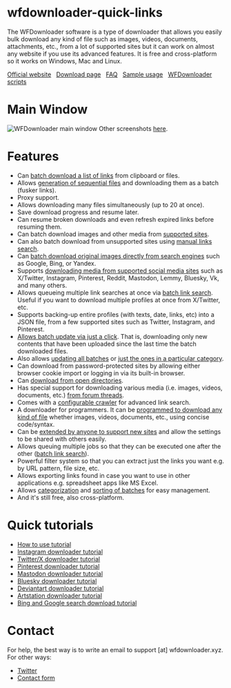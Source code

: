 # wfdownloader-quick-links
The WFDownloader software is a type of downloader that allows you easily bulk download any kind of file such as images, videos, documents, attachments, etc., from a lot of supported sites but it can work on almost any website if you use its advanced features. It is free and cross-platform so it works on Windows, Mac and Linux.

[Official website](https://www.wfdownloader.xyz/)&nbsp;&nbsp;
[Download page](https://www.wfdownloader.xyz/download)&nbsp;&nbsp;
[FAQ](https://www.wfdownloader.xyz/faq)&nbsp;&nbsp;
[Sample usage](https://www.youtube.com/watch?v=TYXmSEyHGA0)&nbsp;&nbsp;
[WFDownloader scripts](https://github.com/notarom/wfdownloader-script)

# Main Window
![WFDownloader main window](https://www.wfdownloader.xyz/images/screenshots/wfdownloader_app_main_window_900px_v4.png)
Other screenshots [here](https://www.wfdownloader.xyz/features).

# Features
-   Can  [batch download a list of links](https://www.wfdownloader.xyz/blog/how-to-batch-download-a-list-of-urls)  from clipboard or files.
-   Allows  [generation of sequential files](https://www.wfdownloader.xyz/tutorial/how-to-add-batch-download-for-items-with-similar-patterns)  and downloading them as a batch (fusker links).
-   Proxy support.
-   Allows downloading many files simultaneously (up to 20 at once).
-   Save download progress and resume later.
-   Can resume broken downloads and even refresh expired links before resuming them.
-   Can batch download images and other media from  [supported sites](https://www.wfdownloader.xyz/faq#supported_sites).
-   Can also batch download from unsupported sites using  [manual links search](https://www.wfdownloader.xyz/tutorial/using-manual-search-option-to-download-from-unsupported-sites).
-   Can [batch download original images directly from search engines](https://www.wfdownloader.xyz/blog/how-to-bulk-download-images-from-google-and-bing-search-engines) such as Google, Bing, or Yandex.
-   Supports  [downloading media from supported social media sites](https://www.youtube.com/watch?v=TYXmSEyHGA0)  such as X/Twitter, Instagram, Pinterest, Reddit, Mastodon, Lemmy, Bluesky, Vk, and many others.
-   Allows queueing multiple link searches at once via [batch link search](https://www.wfdownloader.xyz/blog/batch-link-search-how-to-queue-multiple-link-extractions-at-once). Useful if you want to download multiple profiles at once from X/Twitter, etc.
-   Supports backing-up entire profiles (with texts, date, links, etc) into a JSON file, from a few supported sites such as Twitter, Instagram, and Pinterest.
-   [Allows batch update via just a click](https://www.wfdownloader.xyz/blog_images/wfdownloader_app_update_current_batch_annotated.png). That is, downloading only new contents that have been uploaded since the last time the batch downloaded files.
-   Also allows [updating all batches](https://www.wfdownloader.xyz/blog_images/running_or_updating_all_batches_preview.png) or [just the ones in a particular category](https://www.wfdownloader.xyz/blog_images/run_only_batches_in_a_category.png).
-   Can download from password-protected sites by allowing either browser cookie import or logging in via its built-in browser.
-   Can  [download from open directories](https://www.youtube.com/watch?v=EKHSFIkhato).
-   Has special support for downloading various media (i.e. images, videos, documents, etc.)  [from forum threads](https://www.youtube.com/watch?v=jEhbziYlQy8).
-   Comes with a  [configurable crawler](https://www.youtube.com/watch?v=fwpGVVHpErE)  for advanced link search.
-   A downloader for programmers. It can be  [programmed to download any kind of file](https://www.reddit.com/user/wfdownloader/comments/uuab6w/how_to_program_wfdownloader_app/)  whether images, videos, documents, etc., using concise code/syntax.
-   Can be [extended by anyone to support new sites](https://imgur.com/a/how-to-export-wfdownloader-app-setting-forum-crawler-programmable-mode-xfRP34K) and allow the settings to be shared with others easily.
-   Allows queuing multiple jobs so that they can be executed one after the other ([batch link search](https://www.wfdownloader.xyz/blog/batch-link-search-how-to-queue-multiple-link-extractions-at-once)).
-   Powerful filter system so that you can extract just the links you want e.g. by URL pattern, file size, etc.
-   Allows exporting links found in case you want to use in other applications e.g. spreadsheet apps like MS Excel.
-   Allows [categorization](https://www.wfdownloader.xyz/blog_images/multiple_layers_of_batch_categories.png) and [sorting of batches](https://www.wfdownloader.xyz/blog_images/sorting_of_batches_in_wfdownloader_app.png) for easy management.
- And it's still free, also cross-platform.

# Quick tutorials
- [How to use tutorial](https://www.wfdownloader.xyz/blog/how-to-use-wfdownloader-app)
- [Instagram downloader tutorial](https://www.wfdownloader.xyz/blog/instagram-profile-downloader)
- [Twitter/X downloader tutorial](https://www.wfdownloader.xyz/blog/twitter-downloader-for-images-and-videos)
- [Pinterest downloader tutorial](https://www.wfdownloader.xyz/blog/how-to-bulk-download-images-and-videos-from-pinterest)
- [Mastodon downloader tutorial](https://www.wfdownloader.xyz/blog/mastodon-downloader-for-images-and-videos)
- [Bluesky downloader tutorial](https://www.wfdownloader.xyz/blog/bluesky-downloader-for-getting-all-images-at-once)
- [Deviantart downloader tutorial](https://www.wfdownloader.xyz/blog/how-to-bulk-download-deviantart-images-and-videos-via-api)
- [Artstation downloader tutorial](https://www.wfdownloader.xyz/blog/artstation-bulk-downloader)
- [Bing and Google search download tutorial](https://www.wfdownloader.xyz/blog/how-to-bulk-download-images-from-google-and-bing-search-engines)

# Contact
For help, the best way is to write an email to support [at] wfdownloader.xyz. For other ways:
- [Twitter](https://twitter.com/wfdownloader)
- [Contact form](https://www.wfdownloader.xyz/contact)
